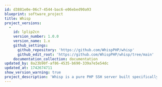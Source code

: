 ```yaml
---
id: d3881e0e-06c7-4544-bac6-e06ebed90a93
blueprint: software_project
title: Whisp
project_versions:
  -
    id: lplip2cn
    version_number: 1.0.0
    version_name: 1.x
    github_settings:
      github_repository: 'https://github.com/WhispPHP/whisp'
      github_edit_root: 'https://github.com/WhispPHP/whisp/tree/main'
    documentation_collection: documentation
updated_by: 8a23b90f-af86-4535-b690-339a7e5e54dc
updated_at: 1742674711
show_version_warning: true
project_description: 'Whisp is a pure PHP SSH server built specifically for TUIs.'
---
```

